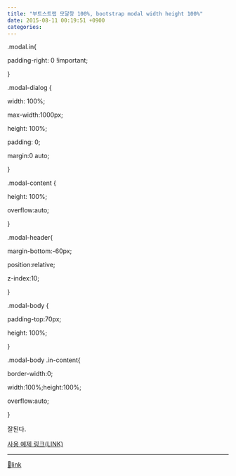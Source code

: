 ```yaml
---
title: "부트스트랩 모달창 100%, bootstrap modal width height 100%"
date: 2015-08-11 00:19:51 +0900
categories: 
---
```

  

.modal.in{

padding-right: 0 !important;

}

.modal-dialog {

width: 100%;

max-width:1000px;

height: 100%;

padding: 0;

margin:0 auto;

}

.modal-content {

height: 100%;

overflow:auto;

}

  


.modal-header{

margin-bottom:-60px;

position:relative;

z-index:10;

}

.modal-body {

padding-top:70px;

height: 100%;

}

  


.modal-body .in-content{

border-width:0;

width:100%;height:100%;

overflow:auto;

}

  


잘된다.



[사용 예제 링크(LINK)](http://www.mins01.com/sdgn/unit.php#unit_41 "사용 예제 링크(LINK)")  
  




  ***
[🔗link](http://www.mins01.com/mh/tech/read/958)